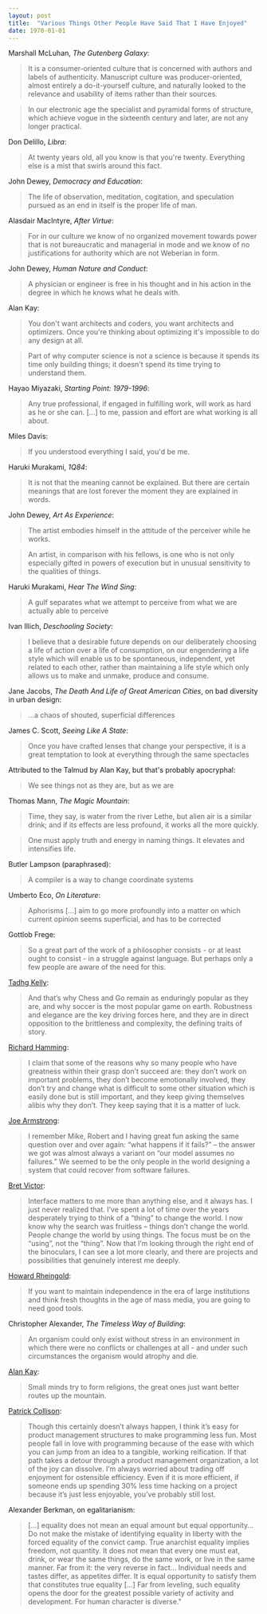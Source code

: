 ```yaml
---
layout: post
title:  "Various Things Other People Have Said That I Have Enjoyed"
date: 1970-01-01
---
```


Marshall McLuhan, _The Gutenberg Galaxy_:

> It is a consumer-oriented culture that is concerned with authors and labels of
> authenticity. Manuscript culture was producer-oriented, almost entirely a
> do-it-yourself culture, and naturally looked to the relevance and usability of
> items rather than their sources.

> In our electronic age the specialist and pyramidal forms of structure, which
> achieve vogue in the sixteenth century and later, are not any longer
> practical.

Don Delillo, _Libra_:

> At twenty years old, all you know is that you're twenty. Everything else is a
> mist that swirls around this fact.

John Dewey, _Democracy and Education_:

> The life of observation, meditation, cogitation, and speculation pursued as an
> end in itself is the proper life of man.

Alasdair MacIntyre, _After Virtue_:

> For in our culture we know of no organized movement towards power that is not
> bureaucratic and managerial in mode and we know of no justifications for
> authority which are not Weberian in form.

John Dewey, _Human Nature and Conduct_:

> A physician or engineer is free in his thought and in his action in the degree
> in which he knows what he deals with.

Alan Kay:

> You don't want architects and coders, you want architects and optimizers. Once
> you're thinking about optimizing it's impossible to do any design at all.

> Part of why computer science is not a science is because it spends its time
> only building things; it doesn't spend its time trying to understand them.

Hayao Miyazaki, _Starting Point: 1979-1996_:

> Any true professional, if engaged in fulfilling work, will work as hard as he
> or she can. [...] to me, passion and effort are what working is all about.

Miles Davis:

> If you understood everything I said, you'd be me.

Haruki Murakami, _1Q84_:

> It is not that the meaning cannot be explained. But there are certain meanings
> that are lost forever the moment they are explained in words.

John Dewey, _Art As Experience_:

> The artist embodies himself in the attitude of the perceiver while he works.

> An artist, in comparison with his fellows, is one who is not only especially
> gifted in powers of execution but in unusual sensitivity to the qualities of
> things.

Haruki Murakami, _Hear The Wind Sing_:

> A gulf separates what we attempt to perceive from what we are actually able to
> perceive

Ivan Illich, _Deschooling Society_:

> I believe that a desirable future depends on our deliberately choosing a life
> of action over a life of consumption, on our engendering a life style which
> will enable us to be spontaneous, independent, yet related to each other,
> rather than maintaining a life style which only allows us to make and unmake,
> produce and consume.

Jane Jacobs, _The Death And Life of Great American Cities_, on bad diversity in
urban design:

> ...a chaos of shouted, superficial differences

James C. Scott, _Seeing Like A State_:

> Once you have crafted lenses that change your perspective, it is a great
> temptation to look at everything through the same spectacles

Attributed to the Talmud by Alan Kay, but that's probably apocryphal:

> We see things not as they are, but as we are

Thomas Mann, _The Magic Mountain_:

> Time, they say, is water from the river Lethe, but alien air is a similar
> drink; and if its effects are less profound, it works all the more quickly.

> One must apply truth and energy in naming things. It elevates and intensifies
> life.

Butler Lampson (paraphrased):

> A compiler is a way to change coordinate systems

Umberto Eco, _On Literature_:

> Aphorisms [...] aim to go more profoundly into a matter on which current
> opinion seems superficial, and has to be corrected

Gottlob Frege:

> So a great part of the work of a philosopher consists - or at least ought to
> consist - in a struggle against language. But perhaps only a few people are
> aware of the need for this.

[Tadhg Kelly][9]:

> And that’s why Chess and Go remain as enduringly popular as they are, and why
> soccer is the most popular game on earth. Robustness and elegance are the key
> driving forces here, and they are in direct opposition to the brittleness and
> complexity, the defining traits of story.

[Richard Hamming][8]:

> I claim that some of the reasons why so many people who have greatness within
> their grasp don’t succeed are: they don’t work on important problems, they
> don’t become emotionally involved, they don’t try and change what is difficult
> to some other situation which is easily done but is still important, and they
> keep giving themselves alibis why they don’t. They keep saying that it is a
> matter of luck.

[Joe Armstrong][7]:

> I remember Mike, Robert and I having great fun asking the same question over
> and over again: “what happens if it fails?” – the answer we got was almost
> always a variant on “our model assumes no failures.” We seemed to be the only
> people in the world designing a system that could recover from software
> failures.

[Bret Victor][6]:

> Interface matters to me more than anything else, and it always has. I just
> never realized that. I’ve spent a lot of time over the years desperately
> trying to think of a “thing” to change the world. I now know why the search
> was fruitless – things don’t change the world. People change the world by
> using things. The focus must be on the “using”, not the “thing”. Now that I’m
> looking through the right end of the binoculars, I can see a lot more clearly,
> and there are projects and possibilities that genuinely interest me deeply.

[Howard Rheingold][5]:

> If you want to maintain independence in the era of large institutions and
> think fresh thoughts in the age of mass media, you are going to need good
> tools.

Christopher Alexander, _The Timeless Way of Building_:

> An organism could only exist without stress in an environment in which there
> were no conflicts or challenges at all - and under such circumstances the
> organism would atrophy and die.

[Alan Kay][3]:

> Small minds try to form religions, the great ones just want better routes up
> the mountain.

[Patrick Collison][2]:

> Though this certainly doesn’t always happen, I think it’s easy for product
> management structures to make programming less fun. Most people fall in love
> with programming because of the ease with which you can jump from an idea to a
> tangible, working reification. If that path takes a detour through a product
> management organization, a lot of the joy can dissolve. I’m always worried
> about trading off enjoyment for ostensible efficiency. Even if it is more
> efficient, if someone ends up spending 30% less time hacking on a project
> because it’s just less enjoyable, you’ve probably still lost.

Alexander Berkman, on egalitarianism:

> [...] equality does not mean an equal amount but equal opportunity… Do not
> make the mistake of identifying equality in liberty with the forced equality
> of the convict camp. True anarchist equality implies freedom, not quantity. It
> does not mean that every one must eat, drink, or wear the same things, do the
> same work, or live in the same manner. Far from it: the very reverse in fact…
> Individual needs and tastes differ, as appetites differ. It is equal
> opportunity to satisfy them that constitutes true equality [...] Far from
> leveling, such equality opens the door for the greatest possible variety of
> activity and development. For human character is diverse."

[2]: https://www.quora.com/Stripe-company/Does-Stripe-have-product-managers-or-do-engineers-manage-the-products-themselves/
[3]: http://gagne.homedns.org/~tgagne/contrib/EarlyHistoryST.html
[5]: http://www.rheingold.com/texts/mwecintro.html
[6]: http://worrydream.com/quotes/#bret-victor-email
[7]: http://webcem01.cem.itesm.mx:8005/erlang/cd/downloads/hopl_erlang.pdf
[8]: http://www.paulgraham.com/hamming.html
[9]: http://particleblog.blogspot.com/2006/07/stories-structure-abstraction-and.html
